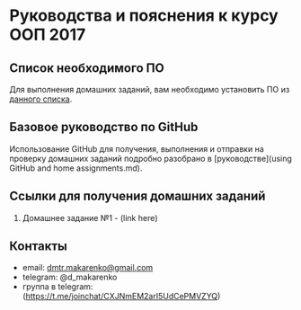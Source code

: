 Руководства и пояснения к курсу ООП 2017
========================================

Список необходимого ПО
----------------------

Для выполнения домашних заданий, вам необходимо установить ПО из [данного списка](software.md).

Базовое руководство по GitHub
-----------------------------

Использование GitHub для получения, выполнения и отправки на проверку домашних заданий подробно разобрано в [руководстве](using GitHub and home assignments.md).

Ссылки для получения домашних заданий
-------------------------------------

1. Домашнее задание №1 - (link here)


Контакты
--------

* email: dmtr.makarenko@gmail.com
* telegram: @d_makarenko
* группа в telegram: (https://t.me/joinchat/CXJNmEM2arI5UdCePMVZYQ)
